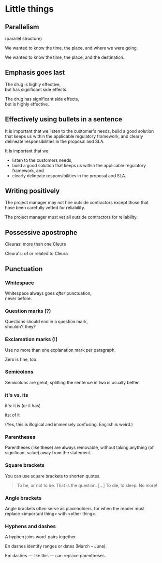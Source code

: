 # Little things


## Parallelism

(parallel structure)


We wanted to know the time, the place, and where we were going.

We wanted to know the time, the place, and the destination. <!-- .element class="fragment" -->


## Emphasis goes last


The drug is highly effective,  
but has significant side effects.

The drug has significant side effects,  
but is highly effective. <!-- .element class="fragment" -->


## Effectively using bullets in a sentence


It is important that we listen to the customer's needs, build a good
solution that keeps us within the applicable regulatory framework, and
clearly delineate responsibilities in the proposal and SLA.


It is important that we 

* listen to the customers needs, 
* build a good solution that keeps us within the applicable regulatory
framework, and
* clearly delineate responsibilities in the proposal and SLA.


## Writing positively


The project manager may not hire outside contractors except those that
have been carefully vetted for reliability.

The project manager must vet all outside contractors for
reliability. <!-- .element class="fragment" -->


## Possessive apostrophe

Cleuras: more than one Cleura

Cleura's: of or related to Cleura


## Punctuation


### Whitespace

Whitespace always goes *after* punctuation,  
never before.


### Question marks (?)

Questions should end in a question mark,  
shouldn't they?


### Exclamation marks (!)

Use no more than one explanation mark per paragraph. 

Zero is fine, too.


### Semicolons

Semicolons are great; splitting the sentence in two is usually better.


### it's vs. its

it's: it is (or it has)

its: of it

(Yes, this is illogical and immensely confusing. English is weird.)


### Parentheses

Parentheses (like these) are always removable, without taking anything
(of significant value) away from the statement.


### Square brackets

You can use square brackets to shorten quotes.

> To be, or not to be. That is the question. [...] To die, to
> sleep. No more!


### Angle brackets

Angle brackets often serve as placeholders, for when the reader must
replace &lt;important thing&gt; with &lt;other thing&gt;.


### Hyphens and dashes

A hyphen joins word-pairs together. 

En dashes identify ranges or dates (March – June).

Em dashes — like this — can replace parentheses. 
